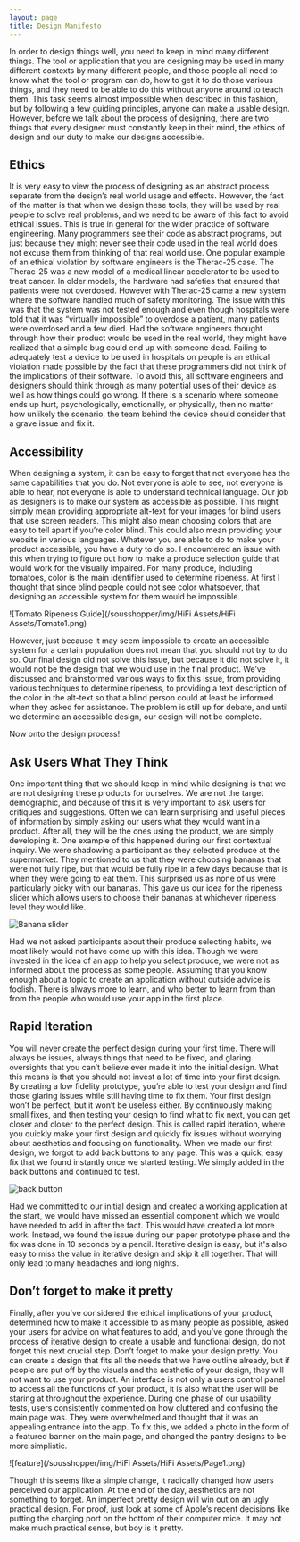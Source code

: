 ```yaml
---
layout: page
title: Design Manifesto
---
```



In order to design things well, you need to keep in mind many different things. The tool or application that you are designing may be used in many different contexts by many different people, and those people all need to know what the tool or program can do, how to get it to do those various things, and they need to be able to do this without anyone around to teach them. This task seems almost impossible when described in this fashion, but by following a few guiding principles, anyone can make a usable design. However, before we talk about the process of designing, there are two things that every designer must constantly keep in their mind, the ethics of design and our duty to make our designs accessible.

## Ethics

It is very easy to view the process of designing as an abstract process separate from the design’s real world usage and effects. However, the fact of the matter is that when we design these tools, they will be used by real people to solve real problems, and we need to be aware of this fact to avoid ethical issues. This is true in general for the wider practice of software engineering. Many programmers see their code as abstract programs, but just because they might never see their code used in the real world does not excuse them from thinking of that real world use. One popular example of an ethical violation by software engineers is the Therac-25 case. The Therac-25 was a new model of a medical linear accelerator to be used to treat cancer. In older models, the hardware had safeties that ensured that patients were not overdosed. However with Therac-25 came a new system where the software handled much of safety monitoring. The issue with this was that the system was not tested enough and even though hospitals were told that it was “virtually impossible” to overdose a patient, many patients were overdosed and a few died. Had the software engineers thought through how their product would be used in the real world, they might have realized that a simple bug could end up with someone dead. Failing to adequately test a device to be used in hospitals on people is an ethical violation made possible by the fact that these programmers did not think of the implications of their software. To avoid this, all software engineers and designers should think through as many potential uses of their device as well as how things could go wrong. If there is a scenario where someone ends up hurt, psychologically, emotionally, or physically, then no matter how unlikely the scenario, the team behind the device should consider that a grave issue and fix it.

## Accessibility

When designing a system, it can be easy to forget that not everyone has the same capabilities that you do. Not everyone is able to see, not everyone is able to hear, not everyone is able to understand technical language. Our job as designers is to make our system as accessible as possible. This might simply mean providing appropriate alt-text for your images for blind users that use screen readers. This might also mean choosing colors that are easy to tell apart if you’re color blind. This could also mean providing your website in various languages. Whatever you are able to do to make your product accessible, you have a duty to do so. I encountered an issue with this when trying to figure out how to make a produce selection guide that would work for the visually impaired. For many produce, including tomatoes, color is the main identifier used to determine ripeness. At first I thought that since blind people could not see color whatsoever, that designing an accessible system for them would be impossible.

![Tomato Ripeness Guide](/sousshopper/img/HiFi Assets/HiFi Assets/Tomato1.png)

However, just because it may seem impossible to create an accessible system for a certain population does not mean that you should not try to do so. Our final design did not solve this issue, but because it did not solve it, it would not be the design that we would use in the final product. We’ve discussed and brainstormed various ways to fix this issue, from providing various techniques to determine ripeness, to providing a text description of the color in the alt-text so that a blind person could at least be informed when they asked for assistance. The problem is still up for debate, and until we determine an accessible design, our design will not be complete.

Now onto the design process!

## Ask Users What They Think
	
One important thing that we should keep in mind while designing is that we are not designing these products for ourselves. We are not the target demographic, and because of this it is very important to ask users for critiques and suggestions. Often we can learn surprising and useful pieces of information by simply asking our users what they would want in a product. After all, they will be the ones using the product, we are simply developing it. One example of this happened during our first contextual inquiry. We were shadowing a participant as they selected produce at the supermarket. They mentioned to us that they were choosing bananas that were not fully ripe, but that would be fully ripe in a few days because that is when they were going to eat them. This surprised us as none of us were particularly picky with our bananas. This gave us our idea for the ripeness slider which allows users to choose their bananas at whichever ripeness level they would like.

![Banana slider](/sousshopper/img/PaperPrototype/banana_page.jpg)

Had we not asked participants about their produce selecting habits, we most likely would not have come up with this idea. Though we were invested in the idea of an app to help you select produce, we were not as informed about the process as some people. Assuming that you know enough about a topic to create an application without outside advice is foolish. There is always more to learn, and who better to learn from than from the people who would use your app in the first place.

## Rapid Iteration

You will never create the perfect design during your first time. There will always be issues, always things that need to be fixed, and glaring oversights that you can’t believe ever made it into the initial design. What this means is that you should not invest a lot of time into your first design. By creating a low fidelity prototype, you’re able to test your design and find those glaring issues while still having time to fix them. Your first design won’t be perfect, but it won’t be useless either. By continuously making small fixes, and then testing your design to find what to fix next, you can get closer and closer to the perfect design. This is called rapid iteration, where you quickly make your first design and quickly fix issues without worrying about aesthetics and focusing on functionality. When we made our first design, we forgot to add back buttons to any page. This was a quick, easy fix that we found instantly once we started testing. We simply added in the back buttons and continued to test.

![back button](/sousshopper/img/BackButton2.jpg)

Had we committed to our initial design and created a working application at the start, we would have missed an essential component which we would have needed to add in after the fact. This would have created a lot more work. Instead, we found the issue during our paper prototype phase and the fix was done in 10 seconds by a pencil. Iterative design is easy, but it's also easy to miss the value in iterative design and skip it all together. That will only lead to many headaches and long nights.

## Don’t forget to make it pretty

Finally, after you’ve considered the ethical implications of your product, determined how to make it accessible to as many people as possible, asked your users for advice on what features to add, and you’ve gone through the process of iterative design to create a usable and functional design, do not forget this next crucial step. Don’t forget to make your design pretty. You can create a design that fits all the needs that we have outline already, but if people are put off by the visuals and the aesthetic of your design, they will not want to use your product. An interface is not only a users control panel to access all the functions of your product, it is also what the user will be staring at throughout the experience. During one phase of our usability tests, users consistently commented on how cluttered and confusing the main page was. They were overwhelmed and thought that it was an appealing entrance into the app. To fix this, we added a photo in the form of a featured banner on the main page, and changed the pantry designs to be more simplistic.

![feature](/sousshopper/img/HiFi Assets/HiFi Assets/Page1.png)

Though this seems like a simple change, it radically changed how users perceived our application. At the end of the day, aesthetics are not something to forget. An imperfect pretty design will win out on an ugly practical design. For proof, just look at some of Apple’s recent decisions like putting the charging port on the bottom of their computer mice. It may not make much practical sense, but boy is it pretty.


